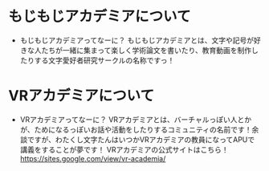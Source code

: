 # もじもじアカデミアについて

- もじもじアカデミアってなーに？
もじもじアカデミアとは、文字や記号が好きな人たちが一緒に集まって楽しく学術論文を書いたり、教育動画を制作したりする文字愛好者研究サークルの名称ですっ！

# VRアカデミアについて

- VRアカデミアってなーに？
VRアカデミアとは、バーチャルっぽい人とかが、ためになるっぽいお話や活動をしたりするコミュニティの名前です！余談ですが、わたくし文字たんはいつかVRアカデミアの教員になってAPUで講義をすることが夢です！
VRアカデミアの公式サイトはこちら！ https://sites.google.com/view/vr-academia/
